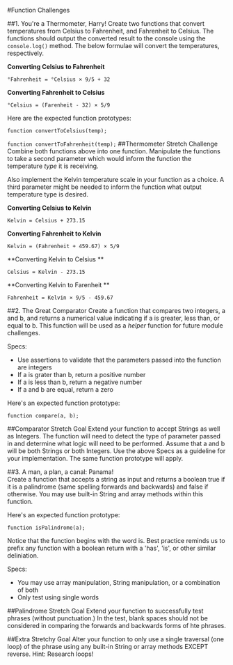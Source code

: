 #Function Challenges
    

##1.  You're a Thermometer, Harry!
Create two functions that convert temperatures from Celsius to Fahrenheit, and Fahrenheit to Celsius.  The functions should output the converted result to the console using the `console.log()` method.  The below formulae will convert the temperatures, respectively.

**Converting Celsius to Fahrenheit**

`°Fahrenheit = °Celsius × 9/5 + 32`

**Converting Fahrenheit to Celsius**

`°Celsius = (Farenheit - 32) × 5/9`

Here are the expected function prototypes: 

`function convertToCelsius(temp);`

`function convertToFahrenheit(temp);`
##Thermometer Stretch Challenge
Combine both functions above into one function.  Manipulate the functions to take a second parameter which would inform the function the temperature *type* it is receiving.  

Also implement the Kelvin temperature scale in your function as a choice.  A third parameter might be needed to inform the function  what output temperature type is desired.

**Converting Celsius to Kelvin**

`Kelvin = Celsius + 273.15`

**Converting Fahrenheit to Kelvin**

`Kelvin = (Fahrenheit + 459.67) × 5/9`

**Converting Kelvin to Celsius **

`Celsius = Kelvin - 273.15`

**Converting Kelvin to Farenheit **

`Fahrenheit = Kelvin × 9/5 - 459.67`

##2.  The Great Comparator
Create a function that compares two integers, a and b, and returns a numerical value indicating if a is greater, less than, or equal to b.  This function will be used as a *helper* function for future module challenges.

Specs:

* Use assertions to validate that the parameters passed into the function are integers
* If a is grater than b, return a positive number
* If a is less than b, return a negative number
* If a and b are equal, return a zero 

Here's an expected function prototype:
 
`function compare(a, b);`

##Comparator Stretch Goal
Extend your function to accept Strings as well as Integers.  The function will need to detect the type of parameter passed in and determine what logic will need to be performed. Assume that a and b will be both Strings or both Integers. Use the above Specs as a guideline for your implementation.  The same function prototype will apply.


##3.  A man, a plan, a canal: Panama!  
Create a function that accepts a string as input and returns a boolean true if it is a palindrome (same spelling forwards and backwards) and false if otherwise.  You may use built-in String and array methods within this function.  

Here's an expected function prototype:
 
`function isPalindrome(a);`

Notice that the function begins with the word is.  Best practice reminds us to prefix any function with a boolean return with a 'has', 'is', or other similar deliniation.  

Specs:

* You may use array manipulation, String manipulation, or a combination of both
* Only test using single words

##Palindrome Stretch Goal
Extend your function to successfully test phrases (without punctuation.)  In the test, blank spaces should not be considered in comparing the forwards and backwards forms of hte phrases.

##Extra Stretchy Goal
Alter your function to only use a single traversal (one loop) of the phrase using any built-in String or array methods EXCEPT reverse.  Hint: Research loops!

